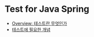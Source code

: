 # Test for Java Spring

- [Overview: 테스트란 무엇인가](docs/overview.md)
- [테스트에 필요한 개념](docs/basic_for_test.md)
